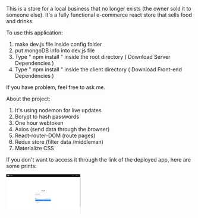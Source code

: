 This is a store for a local business that no longer exists (the owner sold it to someone else). It's a fully functional e-commerce react store
that sells food and drinks.


To use this application:

1. make dev.js file inside config folder 
2. put mongoDB info into dev.js file 
3. Type  " npm install " inside the root directory  ( Download Server Dependencies ) 
4. Type " npm install " inside the client directory ( Download Front-end Dependencies )

If you have problem, feel free to ask me.


About the project:

1. It's using nodemon for live updates
2. Bcrypt to hash passwords
3. One hour webtoken
4. Axios (send data through the browser)
5. React-router-DOM (route pages)
6. Redux store (filter data /middleman)
7. Materialize CSS

If you don't want to access it through the link of the deployed app, here are some prints:

<img src="images/1.jpeg" width="200">
